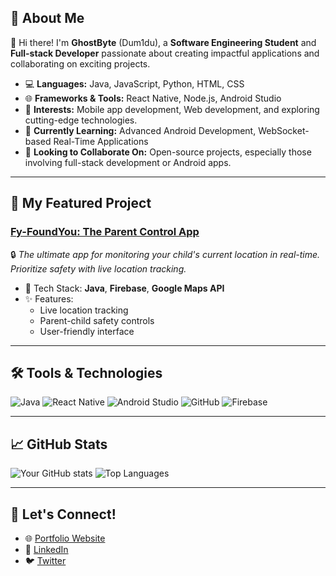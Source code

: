 ## 🌟 About Me
👋 Hi there! I'm **GhostByte** (Dum1du), a **Software Engineering Student** and **Full-stack Developer** passionate about creating impactful applications and collaborating on exciting projects.

- 💻 **Languages:** Java, JavaScript, Python, HTML, CSS
- 🌐 **Frameworks & Tools:** React Native, Node.js, Android Studio
- 🚀 **Interests:** Mobile app development, Web development, and exploring cutting-edge technologies.
- 🌱 **Currently Learning:** Advanced Android Development, WebSocket-based Real-Time Applications
- 🤝 **Looking to Collaborate On:** Open-source projects, especially those involving full-stack development or Android apps.

---

## 🚀 My Featured Project
### [Fy-FoundYou: The Parent Control App](https://github.com/your-link-here)
🔒 *The ultimate app for monitoring your child's current location in real-time. Prioritize safety with live location tracking.*

- 🌟 Tech Stack: **Java**, **Firebase**, **Google Maps API**
- ✨ Features: 
  - Live location tracking
  - Parent-child safety controls
  - User-friendly interface

---

## 🛠️ Tools & Technologies
![Java](https://img.shields.io/badge/Java-ED8B00?style=for-the-badge&logo=java&logoColor=white)
![React Native](https://img.shields.io/badge/React_Native-20232A?style=for-the-badge&logo=react&logoColor=61DAFB)
![Android Studio](https://img.shields.io/badge/Android_Studio-3DDC84?style=for-the-badge&logo=android-studio&logoColor=white)
![GitHub](https://img.shields.io/badge/GitHub-100000?style=for-the-badge&logo=github&logoColor=white)
![Firebase](https://img.shields.io/badge/Firebase-FFCA28?style=for-the-badge&logo=firebase&logoColor=black)

---

## 📈 GitHub Stats
![Your GitHub stats](https://github-readme-stats.vercel.app/api?username=YourGitHubUsername&show_icons=true&theme=radical)
![Top Languages](https://github-readme-stats.vercel.app/api/top-langs/?username=YourGitHubUsername&layout=compact&theme=radical)

---

## 🤝 Let's Connect!
- 🌐 [Portfolio Website](https://your-portfolio-link-here)
- 💼 [LinkedIn](https://www.linkedin.com/in/your-link-here)
- 🐦 [Twitter](https://twitter.com/your-twitter-handle)
